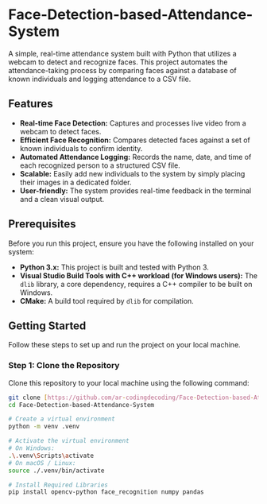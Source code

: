 # Face-Detection-based-Attendance-System

A simple, real-time attendance system built with Python that utilizes a webcam to detect and recognize faces. This project automates the attendance-taking process by comparing faces against a database of known individuals and logging attendance to a CSV file.

## Features

- **Real-time Face Detection:** Captures and processes live video from a webcam to detect faces.
- **Efficient Face Recognition:** Compares detected faces against a set of known individuals to confirm identity.
- **Automated Attendance Logging:** Records the name, date, and time of each recognized person to a structured CSV file.
- **Scalable:** Easily add new individuals to the system by simply placing their images in a dedicated folder.
- **User-friendly:** The system provides real-time feedback in the terminal and a clean visual output.

## Prerequisites

Before you run this project, ensure you have the following installed on your system:

- **Python 3.x:** This project is built and tested with Python 3.
- **Visual Studio Build Tools with C++ workload (for Windows users):** The `dlib` library, a core dependency, requires a C++ compiler to be built on Windows.
- **CMake:** A build tool required by `dlib` for compilation.

## Getting Started

Follow these steps to set up and run the project on your local machine.

### Step 1: Clone the Repository

Clone this repository to your local machine using the following command:

```bash
git clone [https://github.com/ar-codingdecoding/Face-Detection-based-Attendance-System.git](https://github.com/ar-codingdecoding/Face-Detection-based-Attendance-System.git)
cd Face-Detection-based-Attendance-System

# Create a virtual environment
python -m venv .venv

# Activate the virtual environment
# On Windows:
.\.venv\Scripts\activate
# On macOS / Linux:
source ./.venv/bin/activate

# Install Required Libraries
pip install opencv-python face_recognition numpy pandas
